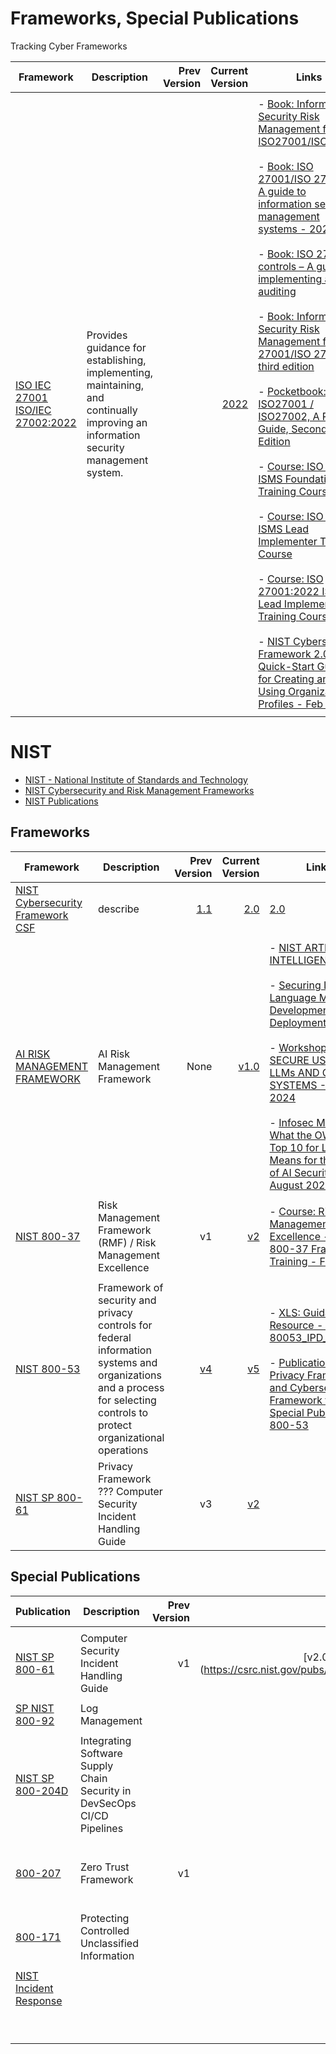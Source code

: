 # Frameworks, Special Publications
Tracking Cyber Frameworks


| Framework | Description | Prev Version | Current Version | Links |
| -------------------------------- | ------------------------------- | --------------: | ---------------: | ---------------------------- |
|                 |             |              |                |        |
| [ISO IEC 27001](https://www.iso.org/standard/27001) <br>[ISO/IEC 27002:2022](https://www.iso.org/standard/75652.html) | Provides guidance for establishing, implementing, maintaining, and continually improving an information security management system. | | [2022](https://www.iso.org/standard/27001) | - [Book: Information Security Risk Management for ISO27001/ISO27002](https://learning.oreilly.com/library/view/information-security-risk/9781849281492/) <br><br>- [Book: ISO 27001/ISO 27002 - A guide to information security management systems - 2023](https://learning.oreilly.com/library/view/iso-27001-iso-27002/9781787784956/) <br><br>- [Book: ISO 27001 controls – A guide to implementing and auditing](https://learning.oreilly.com/library/view/iso-27001-controls/9781787781467/) <br><br>- [Book: Information Security Risk Management for ISO 27001/ISO 27002, third edition](https://learning.oreilly.com/library/view/information-security-risk/9781787781382/) <br><br>- [Pocketbook: ISO27001 / ISO27002, A Pocket Guide, Second Edition](https://learning.oreilly.com/library/view/iso27001-iso27002/9781849285230/) <br><br>- [Course: ISO 27001 ISMS Foundation Training Course](https://learning.oreilly.com/course/iso-27001-isms/9781787782907/) <br><br>- [Course: ISO 27001 ISMS Lead Implementer Training Course](https://learning.oreilly.com/course/iso-27001-isms/9781787783478/) <br><br>- [Course: ISO 27001:2022 ISMS Lead Implementer Training Course](https://learning.oreilly.com/course/iso-27001-2022-isms/9781787785069/) <br><br>- [NIST Cybersecurity Framework 2.0: Quick-Start Guide for Creating and Using Organizational Profiles - Feb 2024](https://www.nist.gov/publications/nist-cybersecurity-framework-20-quick-start-guide-creating-and-using-organizational) |
|                 |             |              |                |        |


# NIST #

- [NIST - National Institute of Standards and Technology](https://csrc.nist.gov/)
- [NIST Cybersecurity and Risk Management Frameworks](https://learning.oreilly.com/course/nist-cybersecurity-and/9781835886502/)
- [NIST Publications](https://www.nist.gov/publications)


## Frameworks ##

| Framework | Description | Prev Version | Current Version | Links |
| -------------------------------- | ------------------------------- | --------------: | ---------------: | ---------------------------- |
| [NIST Cybersecurity Framework CSF](https://www.nist.gov/cyberframework) | describe | [1.1](https://www.nist.gov/cyberframework/csf-11-archive) | [2.0](https://nvlpubs.nist.gov/nistpubs/CSWP/NIST.CSWP.29.pdf) | [2.0](https://nvlpubs.nist.gov/nistpubs/CSWP/NIST.CSWP.29.pdf) |
|                 |             |              |                |        |
| [AI RISK MANAGEMENT FRAMEWORK](https://www.nist.gov/itl/ai-risk-management-framework) | AI Risk Management Framework | None | [v1.0](https://nvlpubs.nist.gov/nistpubs/ai/NIST.AI.100-1.pdf) | - [NIST ARTIFICIAL INTELLIGENCE](https://www.nist.gov/artificial-intelligence) <br><br>- [Securing Large Language Model Development and Deployment](https://www.nist.gov/system/files/documents/2024/02/01/NIST-LLMs-Nick-Hamilton.pdf) <br><br>- [Workshop: SECURE USE OF LLMs AND GEN AI SYSTEMS - Jan 2024](https://www.nist.gov/system/files/documents/2024/01/23/David_Beveridge_NIST%20Jan%202024%20workshop%20on%20Secure%20use%20of%20LLM%20%26%20Gen%20AI%20.pdf) <br><br>- [Infosec Magazine: What the OWASP Top 10 for LLMs Means for the Future of AI Security - August 2023](https://www.infosecurity-magazine.com/news-features/owasp-top-10-llm-means-future-ai/)     |
|                 |             |              |                |        |
| [NIST 800-37](https://www.nist.gov/privacy-framework/nist-sp-800-37) | Risk Management Framework (RMF) / Risk Management Excellence | v1 | [v2](https://www.nist.gov/privacy-framework/nist-sp-800-37) | - [Course: Risk Management Excellence - NIST 800-37 Framework Training - Feb 2024](https://learning.oreilly.com/course/risk-management-excellence/9781835880760/)  |
|                 |             |              |                |        |
| [NIST 800-53](https://www.nist.gov/privacy-framework/nist-sp-800-53) | Framework of security and privacy controls for federal information systems and organizations and a process for selecting controls to protect organizational operations | [v4](https://csrc.nist.gov/pubs/sp/800/53/r4/upd2/final) | [v5](https://www.nist.gov/privacy-framework/nist-privacy-framework-and-cybersecurity-framework-nist-special-publication-800-53) | - [XLS: Guidance Resource - NIST SP 80053_IPD_mapping](https://view.officeapps.live.com/op/view.aspx?src=https%3A%2F%2Fraw.githubusercontent.com%2Fusnistgov%2FPrivacyFrmwkResources%2Fmaster%2Fresources%2Fz%2520Archive%2FNIST%2520SP%2520800-53%2520Guidance%2FGuidance%2520Resource%2520-%2520NIST%2520SP%252080053_IPD_mapping.xlsx&wdOrigin=BROWSELINK) <br><br>- [Publication: NIST Privacy Framework and Cybersecurity Framework to NIST Special Publication 800-53](https://www.nist.gov/privacy-framework/nist-sp-800-53) |
| [NIST SP 800-61](https://www.nist.gov/privacy-framework/nist-sp-800-61) | Privacy Framework ??? Computer Security Incident Handling Guide | v3 | [v2](https://www.nist.gov/privacy-framework/nist-sp-800-61) | 



## Special Publications ##

| Publication | Description | Prev Version | Current Version | Links |
| -------------------------------- | ------------------------------- | --------------: | ---------------: | ---------------------------- |
|                 |             |              |                |        |
| [NIST SP 800-61](https://csrc.nist.gov/pubs/sp/800/61/r2/final) | Computer Security Incident Handling Guide | v1 | [v2.0]([NIST SP 800-61)(https://csrc.nist.gov/pubs/sp/800/61/r2/final))               |        |
|                 |             |              |                |        |
| [SP NIST 800-92](https://csrc.nist.gov/Projects/log-management) | Log Management |              | [v1 ipd](https://csrc.nist.gov/pubs/sp/800/92/r1/ipd)               |        |
|                 |             |              |                |        |
|  [NIST SP 800-204D](https://csrc.nist.gov/News/2024/nist-publishes-sp-800204d) | Integrating Software Supply Chain Security in DevSecOps CI/CD Pipelines |             |                |        |
|                 |             |              |                |        |
| [800-207](https://www.nist.gov/publications/zero-trust-architecture) | Zero Trust Framework | v1 | [v2](https://www.nist.gov/publications/zero-trust-architecture) | <br><br>- [The Zero Trust Framework](https://learning.oreilly.com/course/the-zero-trust/9780138251826/) |
|                 |             |              |                |        |
| [800-171](https://csrc.nist.gov/pubs/sp/800/171/r3/fpd) | Protecting Controlled Unclassified Information | | [v3](https://csrc.nist.gov/pubs/sp/800/171/r3/fpd) |        |
|                 |             |              |                |        |
| [NIST Incident Response](https://csrc.nist.gov/Topics/Security-and-Privacy/security-programs-and-operations/incident-response) |             |              |               |        |
|                 |             |              |                |        |
|                 |             |              |                |        |
|                 |             |              |                |        |
|                 |             |              |                |        |
|                 |             |              |                |        |
|                 |             |              |                |        |
|                 |             |              |                |        |
|                 |             |              |                |        |
|                 |             |              |                |        |
